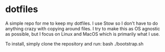 # dotfiles
A simple repo for me to keep my dotfiles.  I use Stow so I don't have to do anything crazy with
copying around files.  I try to make this as OS agnostic as possible, but I focus on Linux and
MacOS which is primarily what I use.

To install, simply clone the repository and run:
  bash ./bootstrap.sh

